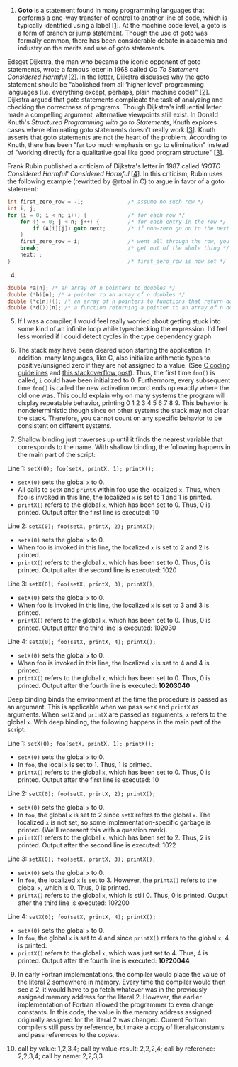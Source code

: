 1) __Goto__ is a statement found in many programming languages that performs a one-way transfer of control to another line of code, which is typically identified using a label [<a href="http://en.wikipedia.org/wiki/Goto">1</a>]. At the machine code level, a goto is a form of branch or jump statement. Though the use of goto was formally common, there has been considerable debate in academia and industry on the merits and use of goto statements.

Edsget Dijkstra, the man who became the iconic opponent of goto statements, wrote a famous letter in 1968 called _Go To Statement Considered Harmful_ [<a href="http://www.cs.utexas.edu/users/EWD/ewd02xx/EWD215.PDF">2</a>]. In the letter, Dijkstra discusses why the goto statement should be "abolished from all 'higher level' programming languages (i.e. everything except, perhaps, plain machine code)" [<a href="http://www.cs.utexas.edu/users/EWD/ewd02xx/EWD215.PDF">2</a>]. Dijkstra argued that goto statements complicate the task of analyzing and checking the correctness of programs. Though Dijkstra's influential letter made a compelling argument, alternative viewpoints still exist. In Donald Knuth's _Structured Programming with go to Statements_, Knuth explores cases where eliminating goto statements doesn't really work [<a href="http://sbel.wisc.edu/Courses/ME964/Literature/knuthProgramming1974.pdf">3</a>]. Knuth asserts that goto statements are not the heart of the problem. According to Knuth, there has been "far too much emphasis on go to elimination" instead of "working directly for a qualitative goal like good program structure" [<a href="http://sbel.wisc.edu/Courses/ME964/Literature/knuthProgramming1974.pdf">3</a>].

Frank Rubin published a criticism of Dijkstra's letter in 1987 called _'GOTO Considered Harmful' Considered Harmful_ [<a href="http://cacm.acm.org/magazines/1987/5/10097-acm-forum/abstract">4</a>]. In this criticism, Rubin uses the following example (rewritted by @rtoal in C) to argue in favor of a goto statement:
```c
int first_zero_row = -1;              /* assume no such row */
int i, j;
for (i = 0; i < n; i++) {             /* for each row */
    for (j = 0; j < n; j++) {         /* for each entry in the row */
        if (A[i][j]) goto next;       /* if non-zero go on to the next row */
    }
    first_zero_row = i;               /* went all through the row, you got it! */
    break;                            /* get out of the whole thing */
    next: ;
}                                     /* first_zero_row is now set */
```

4)
```c
double *a[n]; /* an array of n pointers to doubles */
double (*b)[n]; /* a pointer to an array of n doubles */
double (*c[n])(); /* an array of n pointers to functions that return doubles */
double (*d())[n]; /* a function returning a pointer to an array of n doubles */
```
5) If I was a compiler, I would feel really worried about getting stuck into some kind of an infinite loop while
typechecking the expression. I'd feel less worried if I could detect cycles in the type dependency graph.

7) The stack may have been cleared upon starting the application. In addition, many languages, like C, also initialize arithmetic types to positive/unsigned zero if they are not assigned to a value. (See <a href="http://c0x.coding-guidelines.com/6.7.8.html">C coding guidelines</a> and <a href="https://stackoverflow.com/questions/1597405/what-happens-to-a-declared-uninitialized-variable-in-c-does-it-have-a-value">this stackoverflow post</a>). Thus, the first time `foo()` is called, `i` could have been initialized to 0. Furthermore, every subsequent time `foo()` is called the
new activation record ends up exactly where the old one was. This could explain why on many systems the program will display repeatable behavior, printing 0 1 2 3 4 5 6 7 8 9. This behavior is nondeterministic though since
on other systems the stack may not clear the stack. Therefore, you cannot count on any
specific behavior to be consistent on different systems.

8) Shallow binding just traverses up until it finds the nearest variable that corresponds to the name. With shallow binding, the following happens in the main part of the script:

Line 1:
`setX(0); foo(setX, printX, 1); printX();`

* `setX(0)` sets the global `x` to 0.
* All calls to `setX` and `printX` within foo use the localized `x`. Thus, when foo is invoked in this line, the localized `x` is set to 1 and 1 is printed.
* `printX()` refers to the global `x`, which has been set to 0. Thus, 0 is printed.
Output after the first line is executed: 10

Line 2:
`setX(0); foo(setX, printX, 2); printX();`

* `setX(0)` sets the global `x` to 0.
* When foo is invoked in this line, the localized `x` is set to 2 and 2 is printed.
* `printX()` refers to the global `x`, which has been set to 0. Thus, 0 is printed.
Output after the second line is executed: 1020

Line 3:
`setX(0); foo(setX, printX, 3); printX();`
* `setX(0)` sets the global `x` to 0.
* When foo is invoked in this line, the localized `x` is set to 3 and 3 is printed.
* `printX()` refers to the global `x`, which has been set to 0. Thus, 0 is printed.
Output after the third line is executed: 102030

Line 4:
`setX(0); foo(setX, printX, 4); printX();`
* `setX(0)` sets the global `x` to 0.
* When foo is invoked in this line, the localized `x` is set to 4 and 4 is printed.
* `printX()` refers to the global `x`, which has been set to 0. Thus, 0 is printed.
Output after the fourth line is executed: **10203040**

Deep binding binds the environment at the time the procedure is passed as an argument. This is applicable when we pass `setX` and `printX` as arguments. When `setX` and `printX` are passed as arguments, `x` refers to the global `x`. With deep binding, the following happens in the main part of the script:

Line 1:
`setX(0); foo(setX, printX, 1); printX();`
* `setX(0)` sets the global `x` to 0.
* In `foo`, the local `x` is set to 1. Thus, 1 is printed.
* `printX()` refers to the global `x`, which has been set to 0. Thus, 0 is printed.
Output after the first line is executed: 10

Line 2:
`setX(0); foo(setX, printX, 2); printX();`

* `setX(0)` sets the global `x` to 0.
* In `foo`, the global `x` is set to 2 since `setX` refers to the global `x`. The localized `x` is not set, so some implementation-specific garbage is printed. (We'll represent this with a question mark).
* `printX()` refers to the global `x`, which has been set to 2. Thus, 2 is printed.
Output after the second line is executed: 10?2

Line 3:
`setX(0); foo(setX, printX, 3); printX();`

* `setX(0)` sets the global `x` to 0.
* In `foo`, the localized `x` is set to 3. However, the `printX()` refers to the global `x`, which is 0. Thus, 0 is printed.
* `printX()` refers to the global `x`, which is still 0. Thus, 0 is printed.
Output after the third line is executed: 10?200

Line 4:
`setX(0); foo(setX, printX, 4); printX();`
* `setX(0)` sets the global `x` to 0.
* In `foo`, the global `x` is set to 4 and since `printX()` refers to the global `x`, 4 is printed.
* `printX()` refers to the global `x`, which was just set to 4. Thus, 4 is printed.
Output after the fourth line is executed: **10?20044**

9) In early Fortran implementations, the compiler would place the value of the literal 2 somewhere in memory. Every time the compiler would then see a 2, it would have to go fetch whatever was in the previously assigned memory address for the literal 2. However, the earlier implementation of Fortran allowed the programmer to even change constants. In this code, the value in the memory address assigned originally assigned for the literal 2 was changed.
Current Fortran compilers still pass by reference, but make a copy of literals/constants and pass references to the _copies_.

10) call by value: 1,2,3,4;
    call by value-result: 2,2,2,4;
    call by reference: 2,2,3,4;
    call by name: 2,2,3,3

